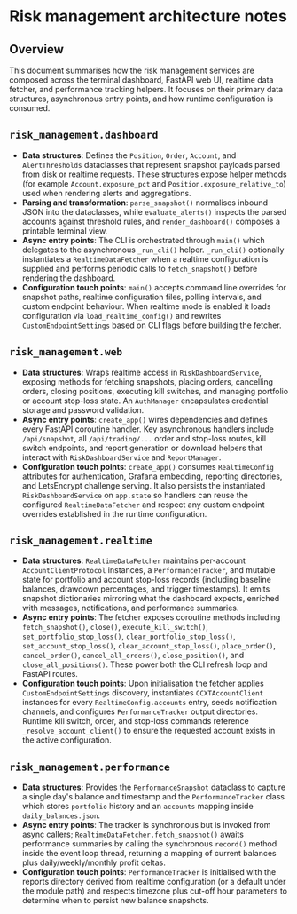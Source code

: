 # Risk management architecture notes

## Overview
This document summarises how the risk management services are composed across the
terminal dashboard, FastAPI web UI, realtime data fetcher, and performance tracking
helpers. It focuses on their primary data structures, asynchronous entry points,
and how runtime configuration is consumed.

## `risk_management.dashboard`
- **Data structures**: Defines the `Position`, `Order`, `Account`, and `AlertThresholds`
dataclasses that represent snapshot payloads parsed from disk or realtime
requests. These structures expose helper methods (for example `Account.exposure_pct`
and `Position.exposure_relative_to`) used when rendering alerts and aggregations.
- **Parsing and transformation**: `parse_snapshot()` normalises inbound JSON into
the dataclasses, while `evaluate_alerts()` inspects the parsed accounts against
threshold rules, and `render_dashboard()` composes a printable terminal view.
- **Async entry points**: The CLI is orchestrated through `main()` which delegates
to the asynchronous `_run_cli()` helper. `_run_cli()` optionally instantiates a
`RealtimeDataFetcher` when a realtime configuration is supplied and performs
periodic calls to `fetch_snapshot()` before rendering the dashboard.
- **Configuration touch points**: `main()` accepts command line overrides for
snapshot paths, realtime configuration files, polling intervals, and custom
endpoint behaviour. When realtime mode is enabled it loads configuration via
`load_realtime_config()` and rewrites `CustomEndpointSettings` based on CLI
flags before building the fetcher.

## `risk_management.web`
- **Data structures**: Wraps realtime access in `RiskDashboardService`, exposing
methods for fetching snapshots, placing orders, cancelling orders, closing
positions, executing kill switches, and managing portfolio or account stop-loss
state. An `AuthManager` encapsulates credential storage and password validation.
- **Async entry points**: `create_app()` wires dependencies and defines every
FastAPI coroutine handler. Key asynchronous handlers include `/api/snapshot`,
all `/api/trading/...` order and stop-loss routes, kill switch endpoints, and
report generation or download helpers that interact with `RiskDashboardService`
and `ReportManager`.
- **Configuration touch points**: `create_app()` consumes `RealtimeConfig`
attributes for authentication, Grafana embedding, reporting directories, and
LetsEncrypt challenge serving. It also persists the instantiated
`RiskDashboardService` on `app.state` so handlers can reuse the configured
`RealtimeDataFetcher` and respect any custom endpoint overrides established in
the runtime configuration.

## `risk_management.realtime`
- **Data structures**: `RealtimeDataFetcher` maintains per-account
`AccountClientProtocol` instances, a `PerformanceTracker`, and mutable state for
portfolio and account stop-loss records (including baseline balances, drawdown
percentages, and trigger timestamps). It emits snapshot dictionaries mirroring
what the dashboard expects, enriched with messages, notifications, and
performance summaries.
- **Async entry points**: The fetcher exposes coroutine methods including
`fetch_snapshot()`, `close()`, `execute_kill_switch()`, `set_portfolio_stop_loss()`,
`clear_portfolio_stop_loss()`, `set_account_stop_loss()`, `clear_account_stop_loss()`,
`place_order()`, `cancel_order()`, `cancel_all_orders()`, `close_position()`, and
`close_all_positions()`. These power both the CLI refresh loop and FastAPI
routes.
- **Configuration touch points**: Upon initialisation the fetcher applies
`CustomEndpointSettings` discovery, instantiates `CCXTAccountClient` instances
for every `RealtimeConfig.accounts` entry, seeds notification channels, and
configures `PerformanceTracker` output directories. Runtime kill switch, order,
and stop-loss commands reference `_resolve_account_client()` to ensure the
requested account exists in the active configuration.

## `risk_management.performance`
- **Data structures**: Provides the `PerformanceSnapshot` dataclass to capture a
single day's balance and timestamp and the `PerformanceTracker` class which
stores `portfolio` history and an `accounts` mapping inside `daily_balances.json`.
- **Async entry points**: The tracker is synchronous but is invoked from async
callers; `RealtimeDataFetcher.fetch_snapshot()` awaits performance summaries by
calling the synchronous `record()` method inside the event loop thread, returning
a mapping of current balances plus daily/weekly/monthly profit deltas.
- **Configuration touch points**: `PerformanceTracker` is initialised with the
reports directory derived from realtime configuration (or a default under the
module path) and respects timezone plus cut-off hour parameters to determine
when to persist new balance snapshots.
